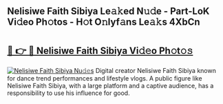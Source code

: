 ## Nelisiwe Faith Sibiya Le𝚊𝚔ed N𝚞𝚍e - Part-LoK Vi𝚍eo Ph𝚘tos - H𝚘t O𝚗lyf𝚊ns Le𝚊𝚔s 4XbCn

# <h2><a href="http://hf8bctt.feru.top/?c=Nelisiwe+Faith+Sibiya">🔗 👉 🔴 Nelisiwe Faith Sibiya Vi𝚍𝚎o Ph𝚘t𝚘𝚜</a></h2>

[![Nelisiwe Faith Sibiya Nu𝚍𝚎s](https://i.imgur.com/0TWrTi3.gif)](http://hf8bctt.feru.top/?c=Nelisiwe+Faith+Sibiya)
Digital creator Nelisiwe Faith Sibiya known for dance trend performances and lifestyle vlogs. A public figure like Nelisiwe Faith Sibiya, with a large platform and a captive audience, has a responsibility to use his influence for good. 
